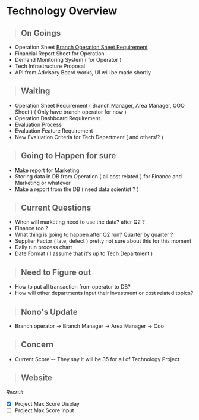 # Technology Overview

> ## On Goings

- Operation Sheet [Branch Operation Sheet Requirement](https://docs.google.com/document/d/1lSovFspmEAce3sJZb8Hy_a_efFmiLYOCWUaFuq9giRs/edit)
- Financial Report Sheet for Operation
- Demand Monitoring System ( for Operator )
- Tech Infrastructure Proposal
- API from Advisory Board works, UI will be made shortly

> ## Waiting

- Operation Sheet Requirement ( Branch Manager, Area Manager, COO Sheet ) ( Only have branch operator for now )
- Operation Dashboard Requirement
- Evaluation Process
- Evaluation Feature Requirement
- New Evaluation Criteria for Tech Department ( and others!? )

> ## Going to Happen for sure

- Make report for Marketing
- Storing data in DB from Operation ( all cost related ) for Finance and Marketing or whatever
- Make a report from the DB ( need data scientist ? )

> ## Current Questions

- When will marketing need to use the data? after Q2 ?
- Finance too ?
- What thing is going to happen after Q2 run? Quarter by quarter ?
- Supplier Factor ( late, defect ) pretty not sure about this for this moment
- Daily run process chart
- Date Format ( I assume that it's up to Tech Department )

> ## Need to Figure out

- How to put all transaction from operator to DB?
- How will other departments input their investment or cost related topics?

> ## Nono's Update

- Branch operator -> Branch Manager -> Area Manager -> Coo

> ## Concern

- Current Score -- They say it will be 35 for all of Technology Project

> ## Website

_Recruit_

- [x] Project Max Score Display
- [ ] Project Max Score Input
